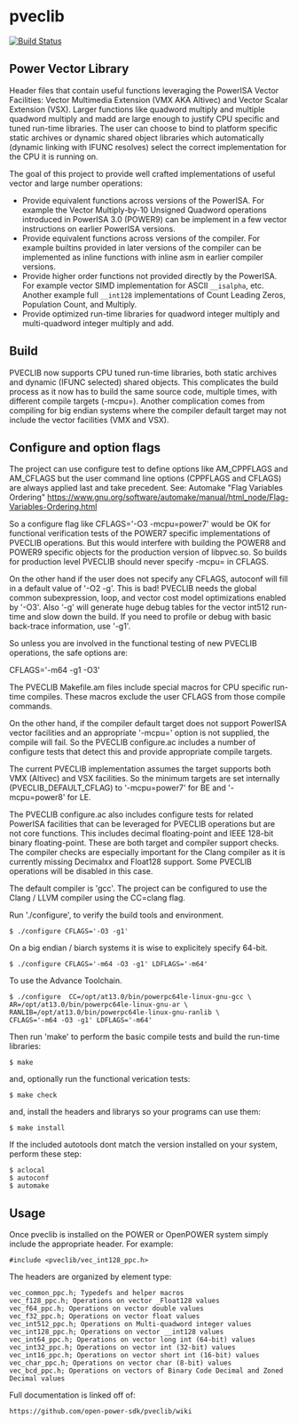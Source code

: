 # pveclib

[![Build Status](https://travis-ci.org/open-power-sdk/pveclib.svg?branch=master)](https://travis-ci.org/open-power-sdk/pveclib)

## Power Vector Library

Header files that contain useful functions leveraging the PowerISA
Vector Facilities: Vector Multimedia Extension (VMX AKA Altivec) and
Vector Scalar Extension (VSX). Larger functions like quadword multiply
and multiple quadword multiply and madd are large enough to justify
CPU specific and tuned run-time libraries. The user can choose to bind
to platform specific static archives or dynamic shared object libraries
which automatically (dynamic linking with IFUNC resolves) select the
correct implementation for the CPU it is running on.

The goal of this project to provide well crafted implementations
of useful vector and large number operations:

- Provide equivalent functions across versions of the PowerISA.
  For example the Vector Multiply-by-10 Unsigned Quadword
  operations introduced in PowerISA 3.0 (POWER9) can be implement in a
  few vector instructions on earlier PowerISA versions.
- Provide equivalent functions across versions of the compiler.
  For example builtins provided in later versions of the compiler
  can be implemented as inline functions with inline asm in earlier
  compiler versions.
- Provide higher order functions not provided directly by the PowerISA.
  For example vector SIMD implementation for ASCII `__isalpha`, etc.
  Another example full `__int128` implementations of Count Leading Zeros,
  Population Count, and Multiply.
- Provide optimized run-time libraries for quadword integer multiply
  and multi-quadword integer multiply and add.

## Build

PVECLIB now supports CPU tuned run-time libraries, both static archives
and dynamic (IFUNC selected) shared objects. This complicates the build
process as it now has to build the same source code, multiple times,
with different compile targets (-mcpu=). Another complication comes
from compiling for big endian systems where the compiler default target
may not include the vector facilities (VMX and VSX).

## Configure and option flags

The project can use configure test to define options like AM_CPPFLAGS
and AM_CFLAGS but the user command line options (CPPFLAGS and CFLAGS)
are always applied last and take precedent.
See: Automake "Flag Variables Ordering" 
https://www.gnu.org/software/automake/manual/html_node/Flag-Variables-Ordering.html

So a configure flag like CFLAGS='-O3 -mcpu=power7' would be OK for
functional verification tests of the POWER7 specific implementations
of PVECLIB operations. But this would interfere with building the POWER8
and POWER9 specific objects for the production version of libpvec.so.
So builds for production level PVECLIB should never specify -mcpu= in
CFLAGS.

On the other hand if the user does not specify any CFLAGS, autoconf will
fill in a default value of '-O2 -g'. This is bad! PVECLIB needs the
global common subexpression, loop, and vector cost model optimizations
enabled by '-O3'. Also '-g' will generate huge debug tables for the vector
int512 run-time and slow down the build. If you need to profile or
debug with basic back-trace information, use '-g1'.

So unless you are involved in the functional testing of new PVECLIB
operations, the safe options are:

CFLAGS='-m64 -g1 -O3'

The PVECLIB Makefile.am files include special macros for CPU specific
run-time compiles. These macros exclude the user CFLAGS from those
compile commands.

On the other hand, if the compiler default target does not support
PowerISA vector facilities and an appropriate '-mcpu=' option is not
supplied, the compile will fail. So the PVECLIB configure.ac includes a
number of configure tests that detect this and provide appropriate
compile targets.

The current PVECLIB implementation assumes the target supports both VMX
(Altivec) and VSX facilities. So the minimum targets are set internally
(PVECLIB_DEFAULT_CFLAG) to '-mcpu=power7' for BE and '-mcpu=power8' for LE.

The  PVECLIB configure.ac also includes configure tests for related
PowerISA facilities that can be leveraged for PVECLIB operations but
are not core functions. This includes decimal floating-point and IEEE
128-bit binary floating-point. These are both target and compiler
support checks. The compiler checks are especially important for the
Clang compiler as it is currently missing Decimalxx and Float128
support. Some PVECLIB operations will be disabled in this case.

The default compiler is 'gcc'. The project can be configured to use
the Clang / LLVM compiler using the CC=clang flag.

Run './configure', to verify the build tools and environment.

    $ ./configure CFLAGS='-O3 -g1'

On a big endian / biarch systems it is wise to explicitely specify 64-bit.

    $ ./configure CFLAGS='-m64 -O3 -g1' LDFLAGS='-m64'

To use the Advance Toolchain.

    $ ./configure  CC=/opt/at13.0/bin/powerpc64le-linux-gnu-gcc \
	AR=/opt/at13.0/bin/powerpc64le-linux-gnu-ar \
	RANLIB=/opt/at13.0/bin/powerpc64le-linux-gnu-ranlib \
	CFLAGS='-m64 -O3 -g1' LDFLAGS='-m64'

Then run 'make' to perform the basic compile tests and build the
run-time libraries:

    $ make

and, optionally run the functional verication tests:

    $ make check
    
and, install the headers and librarys so your programs can use them:

    $ make install

If the included autotools dont match the version installed on your
system, perform these step:

    $ aclocal
    $ autoconf
    $ automake

## Usage

Once pveclib is installed on the POWER or OpenPOWER system
simply include the appropriate header. For example:

    #include <pveclib/vec_int128_ppc.h>

The headers are organized by element type:

    vec_common_ppc.h; Typedefs and helper macros
    vec_f128_ppc.h; Operations on vector _Float128 values
    vec_f64_ppc.h; Operations on vector double values
    vec_f32_ppc.h; Operations on vector float values
    vec_int512_ppc.h; Operations on Multi-quadword integer values
    vec_int128_ppc.h; Operations on vector __int128 values
    vec_int64_ppc.h; Operations on vector long int (64-bit) values
    vec_int32_ppc.h; Operations on vector int (32-bit) values
    vec_int16_ppc.h; Operations on vector short int (16-bit) values
    vec_char_ppc.h; Operations on vector char (8-bit) values
    vec_bcd_ppc.h; Operations on vectors of Binary Code Decimal and Zoned Decimal values


Full documentation is linked off of:

    https://github.com/open-power-sdk/pveclib/wiki

